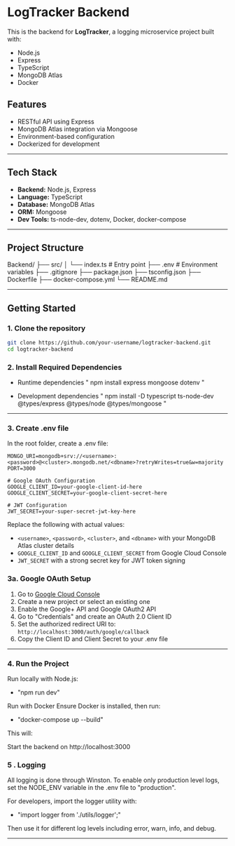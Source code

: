 # LogTracker Backend

This is the backend for **LogTracker**, a logging microservice project built with:

- Node.js
- Express
- TypeScript
- MongoDB Atlas
- Docker

## Features

- RESTful API using Express
- MongoDB Atlas integration via Mongoose
- Environment-based configuration
- Dockerized for development

---

## Tech Stack

- **Backend:** Node.js, Express
- **Language:** TypeScript
- **Database:** MongoDB Atlas
- **ORM:** Mongoose
- **Dev Tools:** ts-node-dev, dotenv, Docker, docker-compose

---

## Project Structure

Backend/
├── src/
│ └── index.ts              # Entry point
├── .env                    # Environment variables
├── .gitignore
├── package.json
├── tsconfig.json
├── Dockerfile
├── docker-compose.yml
└── README.md

---

## Getting Started

### 1. Clone the repository

```bash
git clone https://github.com/your-username/logtracker-backend.git
cd logtracker-backend

```

### 2. Install Required Dependencies

- Runtime dependencies
" npm install express mongoose dotenv "


- Development dependencies
" npm install -D typescript ts-node-dev @types/express @types/node @types/mongoose "

---

### 3. Create .env file
In the root folder, create a .env file:

```
MONGO_URI=mongodb+srv://<username>:<password>@<cluster>.mongodb.net/<dbname>?retryWrites=true&w=majority
PORT=3000

# Google OAuth Configuration
GOOGLE_CLIENT_ID=your-google-client-id-here
GOOGLE_CLIENT_SECRET=your-google-client-secret-here

# JWT Configuration  
JWT_SECRET=your-super-secret-jwt-key-here
```

Replace the following with actual values:
- `<username>`, `<password>`, `<cluster>`, and `<dbname>` with your MongoDB Atlas cluster details
- `GOOGLE_CLIENT_ID` and `GOOGLE_CLIENT_SECRET` from Google Cloud Console
- `JWT_SECRET` with a strong secret key for JWT token signing

### 3a. Google OAuth Setup

1. Go to [Google Cloud Console](https://console.cloud.google.com/)
2. Create a new project or select an existing one
3. Enable the Google+ API and Google OAuth2 API
4. Go to "Credentials" and create an OAuth 2.0 Client ID
5. Set the authorized redirect URI to: `http://localhost:3000/auth/google/callback`
6. Copy the Client ID and Client Secret to your .env file

---

### 4. Run the Project

Run locally with Node.js:
- "npm run dev"

Run with Docker
Ensure Docker is installed, then run:

- "docker-compose up --build"

This will:

Start the backend on http://localhost:3000

### 5 . Logging

All logging is done through Winston. To enable only production level logs, set the NODE_ENV variable in the .env file to "production".

For developers, import the logger utility with:
- "import logger from './utils/logger';"

Then use it for different log levels including error, warn, info, and debug. 

---